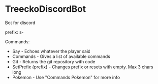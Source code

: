 # TreeckoDiscordBot
Bot for discord

prefix: s-

Commands:
* Say - Echoes whatever the player said
* Commands - Gives a list of available commands
* Git - Returns the git repository with code
* SetPrefix {prefix} - Changes prefix or resets with empty. Max 3 chars long
* Pokemon - Use "Commands Pokemon" for more info

